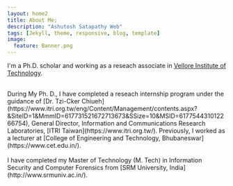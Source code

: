 ```yaml
---
layout: home2
title: About Me;
description: "Ashutosh Satapathy Web"
tags: [Jekyll, theme, responsive, blog, template]
image:
  feature: Banner.png
---
```


I'm a Ph.D. scholar and working as a reseach associate in [Vellore Institute of Technology](http://chennai.vit.ac.in/).

<br />
During My Ph. D., I have completed a reseach internship program under the guidance of [Dr. Tzi-Cker Chiueh](https://www.itri.org.tw/eng/Content/Management/contents.aspx?&SiteID=1&MmmID=617731521672713673&SSize=10&MSID=617754431012266754), General Director, Information and Communications Research Laboratories, [ITRI Taiwan](https://www.itri.org.tw/). Previously, I worked as a lecturer at [College of Engineering and Technology, Bhubaneswar](https://www.cet.edu.in/).
<br />
<br />
I have completed my Master of Technology (M. Tech) in Information Security and Computer Forensics from [SRM University, India](http://www.srmuniv.ac.in/).
